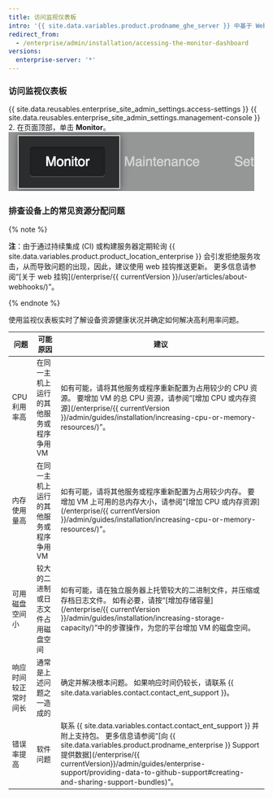 ```yaml
---
title: 访问监视仪表板
intro: '{{ site.data.variables.product.prodname_ghe_server }} 中基于 Web 的监视仪表板可以显示关于 {{ site.data.variables.product.prodname_ghe_server }} 设备的历史数据，例如 CPU 和内存使用情况、应用程序和身份验证响应时间以及整体系统健康状况。'
redirect_from:
  - /enterprise/admin/installation/accessing-the-monitor-dashboard
versions:
  enterprise-server: '*'
---
```


### 访问监视仪表板

{{ site.data.reusables.enterprise_site_admin_settings.access-settings }}
{{ site.data.reusables.enterprise_site_admin_settings.management-console }}
2. 在页面顶部，单击 **Monitor**。 ![监视仪表板链接](/assets/images/enterprise/management-console/monitor-dash-link.png)

### 排查设备上的常见资源分配问题

{% note %}

**注**：由于通过持续集成 (CI) 或构建服务器定期轮询 {{ site.data.variables.product.product_location_enterprise }} 会引发拒绝服务攻击，从而导致问题的出现，因此，建议使用 web 挂钩推送更新。 更多信息请参阅“[关于 web 挂钩](/enterprise/{{ currentVersion }}/user/articles/about-webhooks/)”。

{% endnote %}

使用监视仪表板实时了解设备资源健康状况并确定如何解决高利用率问题。

| 问题         | 可能原因                  | 建议                                                                                                                                                                                                                                                                                       |
| ---------- | --------------------- | ---------------------------------------------------------------------------------------------------------------------------------------------------------------------------------------------------------------------------------------------------------------------------------------- |
| CPU 利用率高   | 在同一主机上运行的其他服务或程序争用 VM | 如有可能，请将其他服务或程序重新配置为占用较少的 CPU 资源。 要增加 VM 的总 CPU 资源，请参阅“[增加 CPU 或内存资源](/enterprise/{{ currentVersion }}/admin/guides/installation/increasing-cpu-or-memory-resources/)”。                                                                                                                     |
| 内存使用量高     | 在同一主机上运行的其他服务或程序争用 VM | 如有可能，请将其他服务或程序重新配置为占用较少内存。 要增加 VM 上可用的总内存大小，请参阅“[增加 CPU 或内存资源](/enterprise/{{ currentVersion }}/admin/guides/installation/increasing-cpu-or-memory-resources/)”。                                                                                                                           |
| 可用磁盘空间小    | 较大的二进制或日志文件占用磁盘空间     | 如有可能，请在独立服务器上托管较大的二进制文件，并压缩或存档日志文件。 如有必要，请按“[增加存储容量](/enterprise/{{ currentVersion }}/admin/guides/installation/increasing-storage-capacity/)”中的步骤操作，为您的平台增加 VM 的磁盘空间。                                                                                                                     |
| 响应时间较正常时间长 | 通常是上述问题之一造成的          | 确定并解决根本问题。 如果响应时间仍较长，请联系 {{ site.data.variables.contact.contact_ent_support }}。                                                                                                                                                                                                        |
| 错误率提高      | 软件问题                  | 联系 {{ site.data.variables.contact.contact_ent_support }} 并附上支持包。 更多信息请参阅“[向 {{ site.data.variables.product.prodname_enterprise }} Support 提供数据](/enterprise/{{ currentVersion}}/admin/guides/enterprise-support/providing-data-to-github-support#creating-and-sharing-support-bundles)”。 |
